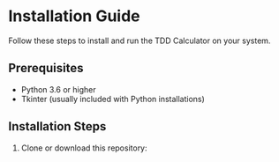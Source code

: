 # Installation Guide

Follow these steps to install and run the TDD Calculator on your system.

## Prerequisites

- Python 3.6 or higher
- Tkinter (usually included with Python installations)

## Installation Steps

1. Clone or download this repository: